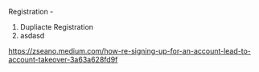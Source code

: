 Registration - 
1. Dupliacte Registration
2. asdasd


https://zseano.medium.com/how-re-signing-up-for-an-account-lead-to-account-takeover-3a63a628fd9f

